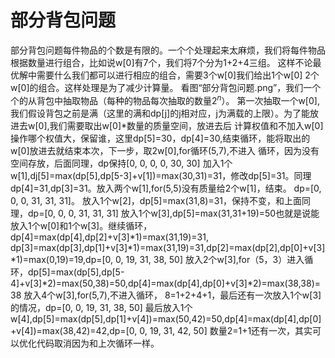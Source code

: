 # 部分背包问题
部分背包问题每件物品的个数是有限的。一个个处理起来太麻烦，我们将每件物品根据数量进行组合，比如说w[0]有7个，我们将7个分为1+2+4三组。
这样不论最优解中需要什么我们都可以进行相应的组合，需要3个w[0]我们给出1个w[0] 2个w[0]的组合。这样处理是为了减少计算量。
看图“部分背包问题.png”，我们一个个的从背包中抽取物品（每种的物品每次抽取的数量$2^{n}$）。
第一次抽取一个w[0],我们假设背包之前是满（这里的满和dp[j]的j相对应，j为满载的上限）。为了能放进去w[0],我们需要取出w[0]*数量的质量空间，放进去后
计算权值和不加入w[0]操作哪个权值大，保留谁，这里dp[5]=30，dp[4]=30,结束循环，能将取出的w[0]放进去就结束本次，下一步，取2w[0],for循环(5,7),不进入
循环，因为没有空间存放，后面同理，dp保持[0, 0, 0, 0, 30, 30]
加入1个w[1],dj[5]=max(dp[5],dp[5-3]+v[1])=max(30,31)=31，修改dp[5]=31。同理dp[4]=31,dp[3]=31。放入两个w[1],for(5,5)没有质量给2个w[1]，结束。
dp=[0, 0, 0, 31, 31, 31]。
放入1个w[2]，dp[5]=max(31,8)=31，保持不变，和上面同理，dp=[0, 0, 0, 31, 31, 31]
放入1个w[3],dp[5]=max(31,31+19)=50也就是说能放入1个w[0]和1个w[3]。继续循环，dp[4]=max(dp[4],dp[2]+v[3]*1)=max(31,19)=31,
dp[3]=max(dp[3],dp[1]+v[3]*1)=max(31,19)=31,dp[2]=max(dp[2],dp[0]+v[3]*1)=max(0,19)=19,dp=[0, 0, 19, 31, 38, 50]
放入2个w[3],for（5，3）进入循环，dp[5]=max(dp[5],dp[5-4]+v[3]*2)=max(50,38)=50,dp[4]=max(dp[4],dp[0]+v[3]*2)=max(38,38)=38
放入4个w[3],for(5,7),不进入循环，
8=1+2+4+1，最后还有一次放入1个w[3]的情况，dp=[0, 0, 19, 31, 38, 50]
最后放入1个w[4],dp[5]=max(dp[5],dp[1]+v[4])=max(50,42)=50,dp[4]=max(dp[4],dp[0]+v[4])=max(38,42)=42,dp=[0, 0, 19, 31, 42, 50]
数量2=1+1还有一次，其实可以优化代码取消因为和上次循环一样。
